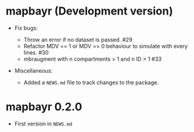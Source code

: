 # mapbayr (Development version)
* Fix bugs: 
  - Throw an error if no dataset is passed. #29
  - Refactor MDV == 1 or MDV == 0 behaviour to simulate with every lines. #30
  - mbraugment with n compartments > 1 and n ID > 1 #33

* Miscellaneous: 
  - Added a `NEWS.md` file to track changes to the package.

# mapbayr 0.2.0
* First version in `NEWS.md`
